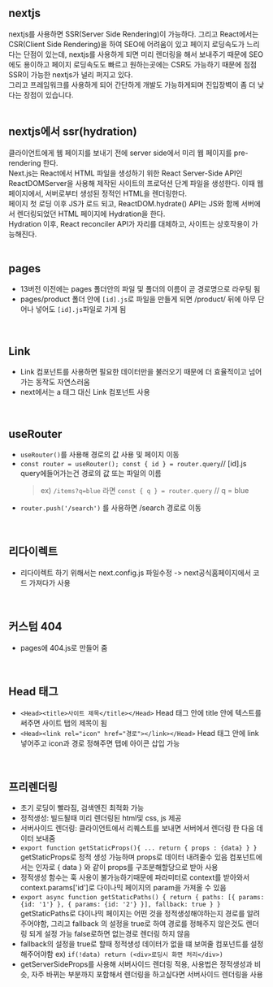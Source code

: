 ## nextjs
nextjs를 사용하면 SSR(Server Side Rendering)이 가능하다. 그리고 React에서는 CSR(Client Side Rendering)을 하여 SEO에 어려움이 있고 페이지 로딩속도가 느리다는 단점이 있는데,
nextjs를 사용하게 되면 미리 렌더링을 해서 보내주기 때문에 SEO에도 용이하고 페이지 로딩속도도 빠르고 원하는곳에는 CSR도 가능하기 때문에 점점 SSR이 가능한 nextjs가 널리 퍼지고 있다.    
그리고 프레임워크를 사용하게 되어 간단하게 개발도 가능하게되며 진입장벽이 좀 더 낮다는 장점이 있습니다.    
<br>

## nextjs에서 ssr(hydration) 
클라이언트에게 웹 페이지를 보내기 전에 server side에서 미리 웹 페이지를 pre-rendering 한다.   
Next.js는 React에서 HTML 파일을 생성하기 위한 React Server-Side API인 ReactDOMServer을 사용해 제작된 사이트의 프로덕션 단계 파일을 생성한다. 이때 웹 페이지에서, 서버로부터 생성된 정적인 HTML을 렌더링한다.   
페이지 첫 로딩 이후 JS가 로드 되고, ReactDOM.hydrate() API는 JS와 함께 서버에서 렌더링되었던 HTML 페이지에 Hydration을 한다.   
Hydration 이후, React reconciler API가 자리를 대체하고, 사이트는 상호작용이 가능해진다.   
<br>

## pages
- 13버전 이전에는 pages 폴더안의 파일 및 폴더의 이름이 곧 경로명으로 라우팅 됨
- pages/product 폴더 안에 `[id].js`로 파일을 만들게 되면 /product/ 뒤에 아무 단어나 넣어도 `[id].js`파일로 가게 됨   
<br>

## Link
- Link 컴포넌트를 사용하면 필요한 데이터만을 불러오기 때문에 더 효율적이고 넘어가는 동작도 자연스러움
- next에서는 a 태그 대신 Link 컴포넌트 사용   
<br>

## useRouter
- `useRouter()`를 사용해 경로의 값 사용 및 페이지 이동
- `const router = useRouter(); const { id } = router.query`// [id].js query에들어가는건 경로의 값 또는 파일의 이름
  > ex) `/items?q=blue` 라면 `const { q } = router.query` // q = blue
- `router.push('/search')` 를 사용하면 /search 경로로 이동   
<br>

## 리다이렉트
- 리다이렉트 하기 위해서는 next.config.js 파일수정 -> next공식홈페이지에서 코드 가져다가 사용   
<br>

## 커스텀 404
- pages에 404.js로 만들어 줌   
<br>

## Head 태그
- `<Head><title>사이트 제목</title></Head>` Head 태그 안에 title 안에 텍스트를 써주면 사이트 탭의 제목이 됨
- `<Head><link rel="icon" href="경로"></link></Head>` Head 태그 안에 link 넣어주고 icon과 경로 정해주면 탭에 아이콘 삽입 가능   
<br>

## 프리렌더링
- 초기 로딩이 빨라짐, 검색엔진 최적화 가능
- 정적생성: 빌드될때 미리 렌더링된 html및 css, js 제공
- 서버사이드 렌더링: 클라이언트에서 리퀘스트를 보내면 서버에서 렌더링 한 다음 데이터 보내줌
- `export function getStaticProps(){ ... return { props : {data} } }` getStaticProps로 정적 생성 가능하며 props로 데이터 내려줄수 있음 컴포넌트에서는 인자로 { data } 와 같이 props를 구조분해할당으로 받아 사용
- 정적생성 함수는 훅 사용이 불가능하기때문에 파라미터로 context를 받아와서 context.params['id']로 다이나믹 페이지의 param을 가져올 수 있음
- `export async function getStaticPaths() { return { paths: [{ params: {id: '1'} }, { params: {id: '2'} }], fallback: true } }` getStaticPaths로 다이나믹 페이지는 어떤 것을 정적생성해야하는지 경로를 알려주어야함, 그리고 fallback 의 설정을 true로 하여 경로를 정해주지 않은것도 렌더링 되게 설정 가능 false로하면 없는경로 렌더링 하지 않음
- fallback의 설정을 true로 할때 정적생성 데이터가 없을 떄 보여줄 컴포넌트를 설정해주어야함 ex) `if(!data) return (<div>로딩시 화면 처리</div>)`
- getServerSideProps를 사용해 서버사이드 렌더링 적용, 사용법은 정적생성과 비슷, 자주 바뀌는 부분까지 포함해서 렌더링을 하고싶다면 서버사이드 렌더링을 사용        
<br>


